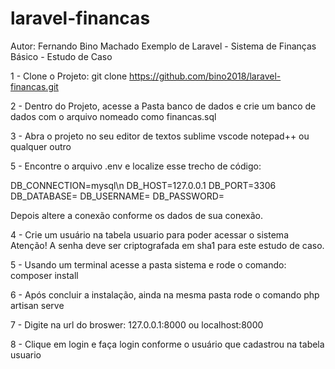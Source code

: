 # laravel-financas
Autor: Fernando Bino Machado
Exemplo de Laravel - Sistema de Finanças Básico - Estudo de Caso


1 - Clone o Projeto: 
  git clone https://github.com/bino2018/laravel-financas.git
  
2 - Dentro do Projeto, acesse a Pasta banco de dados e crie um banco de dados com o arquivo nomeado como financas.sql

3 - Abra o projeto no seu editor de textos sublime vscode notepad++ ou qualquer outro

5 - Encontre o arquivo .env e localize esse trecho de código:

DB_CONNECTION=mysql\n
DB_HOST=127.0.0.1
DB_PORT=3306
DB_DATABASE=
DB_USERNAME=
DB_PASSWORD=

Depois altere a conexão conforme os dados de sua conexão.

4 - Crie um usuário na tabela usuario para poder acessar o sistema
  Atenção! A senha deve ser criptografada em sha1 para este estudo de caso.

5 - Usando um terminal acesse a pasta sistema e rode o comando: composer install

6 - Após concluir a instalação, ainda na mesma pasta rode o comando php artisan serve

7 - Digite na url do broswer: 127.0.0.1:8000 ou localhost:8000

8 - Clique em login e faça login conforme o usuário que cadastrou na tabela usuario
